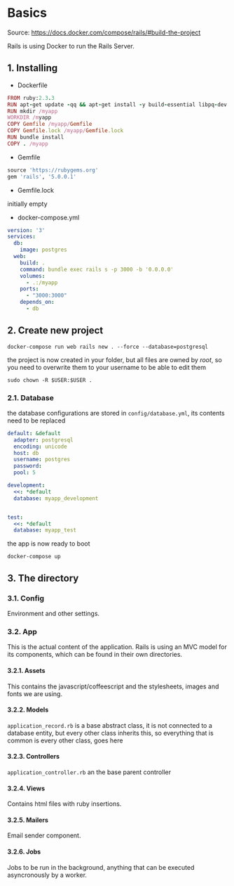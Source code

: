 # Basics

Source: https://docs.docker.com/compose/rails/#build-the-project

Rails is using Docker to run the Rails Server.

## 1. Installing

- Dockerfile

```ruby
FROM ruby:2.3.3
RUN apt-get update -qq && apt-get install -y build-essential libpq-dev nodejs
RUN mkdir /myapp
WORKDIR /myapp
COPY Gemfile /myapp/Gemfile
COPY Gemfile.lock /myapp/Gemfile.lock
RUN bundle install
COPY . /myapp
```

- Gemfile

```ruby
source 'https://rubygems.org'
gem 'rails', '5.0.0.1'
```

- Gemfile.lock

initially empty

- docker-compose.yml

```yml
version: '3'
services:
  db:
    image: postgres
  web:
    build: .
    command: bundle exec rails s -p 3000 -b '0.0.0.0'
    volumes:
      - .:/myapp
    ports:
      - "3000:3000"
    depends_on:
      - db
```

## 2. Create new project

`docker-compose run web rails new . --force --database=postgresql`

the project is now created in your folder, but all files are owned by *root*, so you need to overwrite them to your username to be able to edit them

`sudo chown -R $USER:$USER .`

### 2.1. Database

the database configurations are stored in `config/database.yml`, its contents need to be replaced

```yml
default: &default
  adapter: postgresql
  encoding: unicode
  host: db
  username: postgres
  password:
  pool: 5

development:
  <<: *default
  database: myapp_development


test:
  <<: *default
  database: myapp_test
```

the app is now ready to boot

`docker-compose up`

## 3. The directory

### 3.1. Config

Environment and other settings.

### 3.2. App

This is the actual content of the application. Rails is using an MVC model for its components, which can be found in their own directories.

#### 3.2.1. Assets

This contains the javascript/coffeescript and the stylesheets, images and fonts we are using.

#### 3.2.2. Models

`application_record.rb` is a base abstract class, it is not connected to a database entity, but every other class inherits this, so everything that is common is every other class, goes here

#### 3.2.3. Controllers

`application_controller.rb` an the base parent controller

#### 3.2.4. Views

Contains html files with ruby insertions.

#### 3.2.5. Mailers

Email sender component.

#### 3.2.6. Jobs

Jobs to be run in the background, anything that can be executed asyncronously by a worker.
